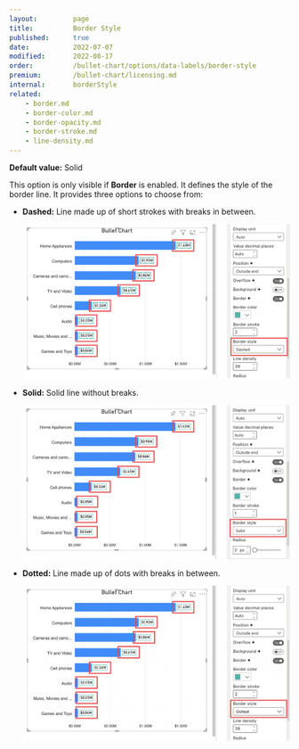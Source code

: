 ```yaml
---
layout:         page
title:          Border Style
published:      true
date:           2022-07-07
modified:   	2022-08-17
order:          /bullet-chart/options/data-labels/border-style
premium:        /bullet-chart/licensing.md
internal:       borderStyle
related:            
    - border.md
    - border-color.md
    - border-opacity.md
    - border-stroke.md
    - line-density.md
---
```


**Default value:** Solid

This option is only visible if **Border** is enabled. It defines the style of the border line. It provides three options to choose from:

- **Dashed:**  Line made up of short strokes with breaks in between.

    <img src="images/data-labels-border-style-dashed.png" width="700">   

- **Solid:** Solid line without breaks.

    <img src="images/data-labels-border-style-solid.png" width="700">   

- **Dotted:** Line made up of dots with breaks in between.

    <img src="images/data-labels-border-style-dotted.png" width="700">